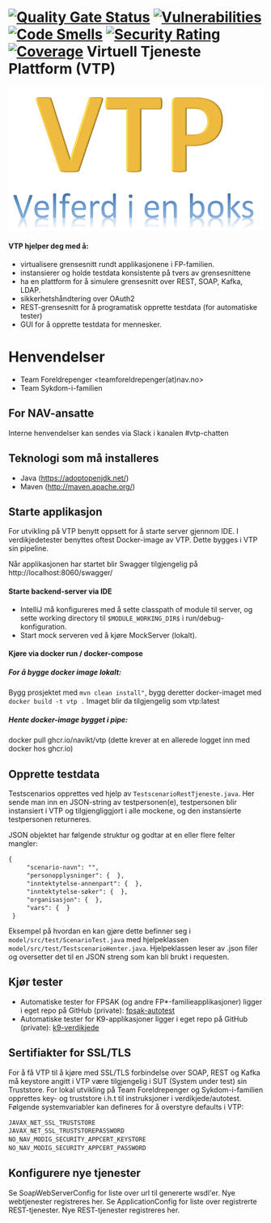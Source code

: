[![Quality Gate Status](https://sonarcloud.io/api/project_badges/measure?project=navikt_vtp&metric=alert_status)](https://sonarcloud.io/dashboard?id=navikt_vtp)
[![Vulnerabilities](https://sonarcloud.io/api/project_badges/measure?project=navikt_vtp&metric=vulnerabilities)](https://sonarcloud.io/dashboard?id=navikt_vtp)
[![Code Smells](https://sonarcloud.io/api/project_badges/measure?project=navikt_vtp&metric=code_smells)](https://sonarcloud.io/dashboard?id=navikt_vtp)
[![Security Rating](https://sonarcloud.io/api/project_badges/measure?project=navikt_vtp&metric=security_rating)](https://sonarcloud.io/dashboard?id=navikt_vtp)
[![Coverage](https://sonarcloud.io/api/project_badges/measure?project=navikt_vtp&metric=coverage)](https://sonarcloud.io/dashboard?id=navikt_vtp)
Virtuell Tjeneste Plattform (VTP)
=================================
![alt text](docs/vtp.png "Logo Title Text 1")


#### VTP hjelper deg med å: 
- virtualisere grensesnitt rundt applikasjonene i FP-familien. 
- instansierer og holde testdata konsistente på tvers av grensesnittene
- ha en plattform for å simulere grensesnitt over REST, SOAP, Kafka, LDAP.
- sikkerhetshåndtering over OAuth2
- REST-grensesnitt for å programatisk opprette testdata (for automatiske tester) 
- GUI for å opprette testdata for mennesker.

# Henvendelser

- Team Foreldrepenger <teamforeldrepenger(at)nav.no>
- Team Sykdom-i-familien

## For NAV-ansatte
Interne henvendelser kan sendes via Slack i kanalen #vtp-chatten

## Teknologi som må installeres
- Java (https://adoptopenjdk.net/)
- Maven (http://maven.apache.org/)

## Starte applikasjon
For utvikling på VTP benytt oppsett for å starte server gjennom IDE.
I verdikjedetester benyttes oftest Docker-image av VTP. Dette bygges i VTP sin pipeline. 

Når applikasjonen har startet blir Swagger tilgjengelig på http://localhost:8060/swagger/

#### Starte backend-server via IDE
* IntelliJ må konfigureres med å sette classpath of module til server, og sette working directory til `$MODULE_WORKING_DIR$` i run/debug-konfiguration.
* Start mock serveren ved å kjøre MockServer (lokalt).

#### Kjøre via docker run / docker-compose
##### For å bygge docker image lokalt: 
Bygg prosjektet med `mvn clean install"`, bygg deretter docker-imaget med `docker build -t vtp .` 
Imaget blir da tilgjengelig som vtp:latest

##### Hente docker-image bygget i pipe: 
docker pull ghcr.io/navikt/vtp (dette krever at en allerede logget inn med docker hos ghcr.io)

## Opprette testdata 
Testscenarios opprettes ved hjelp av `TestscenarioRestTjeneste.java`. Her sende man inn en JSON-string av testpersonen(e),
testpersonen blir instansiert i VTP og tilgjengliggjort i alle mockene, og den instansierte testpersonen returneres.

JSON objektet har følgende struktur og godtar at en eller flere felter mangler:

```json5
{
     "scenario-navn": "",
     "personopplysninger": {  },
     "inntektytelse-annenpart": {  },
     "inntektytelse-søker": {  },
     "organisasjon": {  },
     "vars": {  }
 }
```
Eksempel på hvordan en kan gjøre dette befinner seg i `model/src/test/ScenarioTest.java` med hjelpeklassen 
`model/src/test/TestscenarioHenter.java`. Hjelpeklassen leser av .json filer og oversetter det til en JSON streng som
kan bli brukt i requesten.

## Kjør tester
* Automatiske tester for FPSAK (og andre FP*-familieapplikasjoner) ligger i eget repo på GitHub (private): [fpsak-autotest](https://github.com/navikt/fpsak-autotest)
* Automatiske tester for K9-applikasjoner ligger i eget repo på GitHub (private): [k9-verdikjede](https://github.com/navikt/k9-verdikjede)
 

## Sertifiakter for SSL/TLS
For å få VTP til å kjøre med SSL/TLS forbindelse over SOAP, REST og Kafka må keystore angitt i VTP være tilgjengelig i SUT (System under test) sin Truststore. 
For lokal utvikling på Team Foreldrepenger og Sykdom-i-familien opprettes key- og truststore i.h.t til instruksjoner i verdikjede/autotest. 
Følgende systemvariabler kan defineres for å overstyre defaults i VTP: 

```bash
JAVAX_NET_SSL_TRUSTSTORE
JAVAX_NET_SSL_TRUSTSTOREPASSWORD
NO_NAV_MODIG_SECURITY_APPCERT_KEYSTORE
NO_NAV_MODIG_SECURITY_APPCERT_PASSWORD
```

## Konfigurere nye tjenester
Se SoapWebServerConfig for liste over url til genererte wsdl'er. Nye webtjenester registreres her. 
Se ApplicationConfig for liste over registrerte REST-tjenester. Nye REST-tjenester registreres her.     
